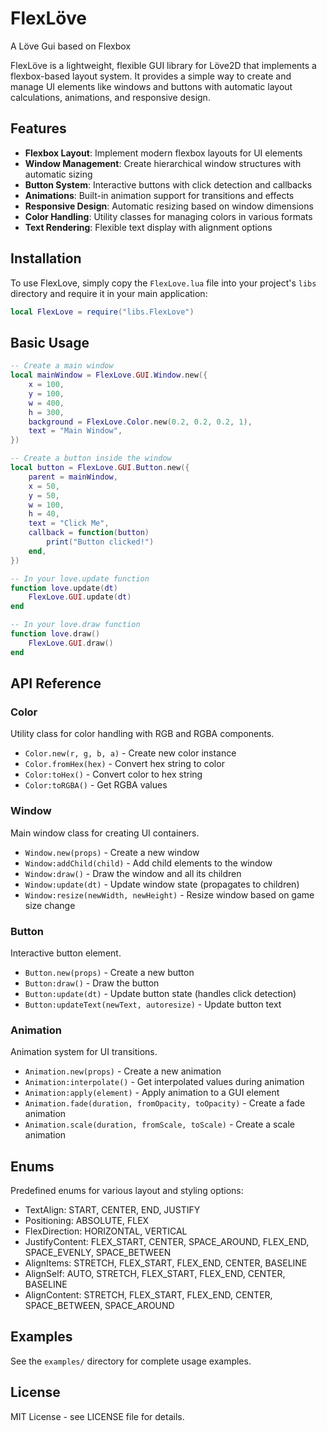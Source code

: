 # FlexLöve

A Löve Gui based on Flexbox

FlexLöve is a lightweight, flexible GUI library for Löve2D that implements a flexbox-based layout system. It provides a simple way to create and manage UI elements like windows and buttons with automatic layout calculations, animations, and responsive design.

## Features

- **Flexbox Layout**: Implement modern flexbox layouts for UI elements
- **Window Management**: Create hierarchical window structures with automatic sizing
- **Button System**: Interactive buttons with click detection and callbacks
- **Animations**: Built-in animation support for transitions and effects
- **Responsive Design**: Automatic resizing based on window dimensions
- **Color Handling**: Utility classes for managing colors in various formats
- **Text Rendering**: Flexible text display with alignment options

## Installation

To use FlexLove, simply copy the `FlexLove.lua` file into your project's `libs` directory and require it in your main application:

```lua
local FlexLove = require("libs.FlexLove")
```

## Basic Usage

```lua
-- Create a main window
local mainWindow = FlexLove.GUI.Window.new({
    x = 100,
    y = 100,
    w = 400,
    h = 300,
    background = FlexLove.Color.new(0.2, 0.2, 0.2, 1),
    text = "Main Window",
})

-- Create a button inside the window
local button = FlexLove.GUI.Button.new({
    parent = mainWindow,
    x = 50,
    y = 50,
    w = 100,
    h = 40,
    text = "Click Me",
    callback = function(button)
        print("Button clicked!")
    end,
})

-- In your love.update function
function love.update(dt)
    FlexLove.GUI.update(dt)
end

-- In your love.draw function
function love.draw()
    FlexLove.GUI.draw()
end
```

## API Reference

### Color

Utility class for color handling with RGB and RGBA components.

- `Color.new(r, g, b, a)` - Create new color instance
- `Color.fromHex(hex)` - Convert hex string to color
- `Color:toHex()` - Convert color to hex string
- `Color:toRGBA()` - Get RGBA values

### Window

Main window class for creating UI containers.

- `Window.new(props)` - Create a new window
- `Window:addChild(child)` - Add child elements to the window
- `Window:draw()` - Draw the window and all its children
- `Window:update(dt)` - Update window state (propagates to children)
- `Window:resize(newWidth, newHeight)` - Resize window based on game size change

### Button

Interactive button element.

- `Button.new(props)` - Create a new button
- `Button:draw()` - Draw the button
- `Button:update(dt)` - Update button state (handles click detection)
- `Button:updateText(newText, autoresize)` - Update button text

### Animation

Animation system for UI transitions.

- `Animation.new(props)` - Create a new animation
- `Animation:interpolate()` - Get interpolated values during animation
- `Animation:apply(element)` - Apply animation to a GUI element
- `Animation.fade(duration, fromOpacity, toOpacity)` - Create a fade animation
- `Animation.scale(duration, fromScale, toScale)` - Create a scale animation

## Enums

Predefined enums for various layout and styling options:

- TextAlign: START, CENTER, END, JUSTIFY
- Positioning: ABSOLUTE, FLEX
- FlexDirection: HORIZONTAL, VERTICAL
- JustifyContent: FLEX_START, CENTER, SPACE_AROUND, FLEX_END, SPACE_EVENLY, SPACE_BETWEEN
- AlignItems: STRETCH, FLEX_START, FLEX_END, CENTER, BASELINE
- AlignSelf: AUTO, STRETCH, FLEX_START, FLEX_END, CENTER, BASELINE
- AlignContent: STRETCH, FLEX_START, FLEX_END, CENTER, SPACE_BETWEEN, SPACE_AROUND

## Examples

See the `examples/` directory for complete usage examples.

## License

MIT License - see LICENSE file for details.